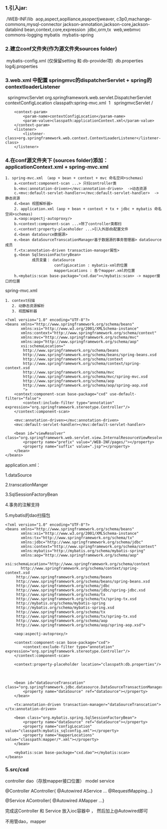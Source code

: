 ### 1.引入jar:

​        /WEB-INF/lib
​           aop,aspect,aoplliance,asopectjweaver,
​           c3p0,machange-commons,mysql-connector
​           jackson-annotation,jackson-core,jackson-databind
​           bean,context,core,expression
​           jdbc,orm,tx
​           web,webmvc
​           commons-logging
​           mybatis
​           mybatis-spring

### 2.建立conf文件夹(作为源文件夹sources folder)

​    mybatis-config.xml (仅保留setting 和 db-provider项)
​    db.properties
​    log4j.properties

### 3.web.xml 中配置 springmvc的dispatcherServlet + spring的contextloaderListener

​        <servlet>
​            <servlet-name>springmvcServlet</servlet-name>
​            <servlet-class>org.springframework.web.servlet.DispatcherServlet</servlet-class>
​            <init-param>
​                <param-name>contextConfigLocation</param-name>
​                <param-value>classpath:spring-mvc.xml</param-value>
​            </init-param>
​            <load-on-startup>1</load-on-startup>
​        </servlet>
​        <servlet-mapping>
​            <servlet-name>springmvcServlet</servlet-name>
​            <url-pattern>/</url-pattern>
​        </servlet-mapping>

        <context-param>
            <param-name>contextConfigLocation</param-name>
            <param-value>classpath:applicationContext.xml</param-value>
        </context-param>
        <listener>
            <listener-class>org.springframework.web.context.ContextLoaderListener</listener-class>
        </listener>

### 4.在conf源文件夹下 (sources folder)添加：applicationContext.xml + spring-mvc.xml

    1. spring-mvc.xml （aop + bean + context + mvc 命名空间+schemas）
        a.<context:component-scan ...> 只扫controller类
        b.<mvc:annotation-driven></mvc:annotation-driven>  ->动态资源
        c.<mvc:default-servlet-handler></mvc:default-servlet-handler>  ->静态资源
        d.<bean 视图解析器>
        2. application.xml (aop + bean + context + tx + jdbc + mybatis 命名空间+schemas)
        a.<aop:aspectj-autoproxy/>
        b.<context:component-scan ...>除了controller类都扫
        c.<context:property-placeholder ...>引入外部db配置文件
        d.<bean dataSource数据源>
        e.<bean dataSourceTranscationManager基于数据源的事务管理器> dataSource成员
        f.<tx:annotation-driven transaction-manager属性>
        g.<bean SqlSessionFactoryBean>
                成员变量： dataSource 
                          configLocation : mybatis-xml的位置
                          mapperLocations : 各个mapper.xml的位置
        h.<mybatis:scan base-package="cxd.dao"></mybatis:scan> -> mapper接口的位置

spring-mvc.xml

    1. context扫描
       2. 动静态资源解析
       3. 视图解析器

    <?xml version="1.0" encoding="UTF-8"?>
    <beans xmlns="http://www.springframework.org/schema/beans"
           xmlns:xsi="http://www.w3.org/2001/XMLSchema-instance"
           xmlns:context="http://www.springframework.org/schema/context"
           xmlns:mvc="http://www.springframework.org/schema/mvc"
           xmlns:aop="http://www.springframework.org/schema/aop"
           xsi:schemaLocation="
            http://www.springframework.org/schema/beans
            http://www.springframework.org/schema/beans/spring-beans.xsd
            http://www.springframework.org/schema/context
            http://www.springframework.org/schema/context/spring-context.xsd
            http://www.springframework.org/schema/mvc
            http://www.springframework.org/schema/mvc/spring-mvc.xsd
            http://www.springframework.org/schema/aop
            http://www.springframework.org/schema/aop/spring-aop.xsd
            ">
        <context:component-scan base-package="cxd" use-default-filters="false">
            <context:include-filter type="annotation" expression="org.springframework.stereotype.Controller"/>
        </context:component-scan>
    
        <mvc:annotation-driven></mvc:annotation-driven>
        <mvc:default-servlet-handler></mvc:default-servlet-handler>
    
        <bean id="viewResolver" class="org.springframework.web.servlet.view.InternalResourceViewResolver">
            <property name="prefix" value="/WEB-INF/pages/"></property>
            <property name="suffix" value=".jsp"></property>
        </bean>
    </beans>

   

application.xml：

1.dataSource

2.transcationManger

3.SqlSessionFactoryBean

4.事务的注解支持

5.mybatis的dao扫描包

    <?xml version="1.0" encoding="UTF-8"?>
    <beans xmlns="http://www.springframework.org/schema/beans"
           xmlns:xsi="http://www.w3.org/2001/XMLSchema-instance"
           xmlns:tx="http://www.springframework.org/schema/tx"
           xmlns:jdbc="http://www.springframework.org/schema/jdbc"
           xmlns:context="http://www.springframework.org/schema/context"
           xmlns:mybatis="http://mybatis.org/schema/mybatis-spring"
           xmlns:aop="http://www.springframework.org/schema/aop"
           xsi:schemaLocation="http://www.springframework.org/schema/context
           http://www.springframework.org/schema/context/spring-context.xsd
         http://www.springframework.org/schema/beans
         http://www.springframework.org/schema/beans/spring-beans.xsd
         http://www.springframework.org/schema/jdbc
         http://www.springframework.org/schema/jdbc/spring-jdbc.xsd
         http://www.springframework.org/schema/tx
         http://www.springframework.org/schema/tx/spring-tx.xsd
         http://mybatis.org/schema/mybatis-spring
         http://mybatis.org/schema/mybatis-spring.xsd
         http://www.springframework.org/schema/tx
         http://www.springframework.org/schema/tx/spring-tx.xsd
         http://www.springframework.org/schema/aop
         http://www.springframework.org/schema/aop/spring-aop.xsd">
    
        <aop:aspectj-autoproxy/>
    
        <context:component-scan base-package="cxd">
            <context:exclude-filter type="annotation" expression="org.springframework.stereotype.Controller"/>
        </context:component-scan>
    
        <context:property-placeholder location="classpath:db.properties"/>


​        <bean id="dataSource" class="com.mchange.v2.c3p0.ComboPooledDataSource">
​            <property name="driverClass" value="${driverClass}"></property>
​            <property name="user" value="${user}"></property>
​            <property name="password" value="${password}"></property>
​            <property name="jdbcUrl" value="${jdbcUrl}"></property>
​            <property name="initialPoolSize" value="${initialPoolSize}"></property>
​            <property name="maxPoolSize" value="${maxPoolSize}"></property>
​        </bean>
​    

        <bean id="dataSourceTranscation" class="org.springframework.jdbc.datasource.DataSourceTransactionManager">
            <property name="dataSource" ref="dataSource"></property>
        </bean>
    
        <tx:annotation-driven transaction-manager="dataSourceTranscation"></tx:annotation-driven>
    
        <bean class="org.mybatis.spring.SqlSessionFactoryBean">
            <property name="dataSource" ref="dataSource"></property>
            <property name="configLocation" value="classpath:mybatis_sqlconfig.xml"></property>
            <property name="mapperLocations" value="classpath:mapper/*.xml"></property>
        </bean>
    
        <mybatis:scan base-package="cxd.dao"></mybatis:scan>
    </beans>

### 5.src/cxd

controller
dao（存放mapper接口位置）
model
service 

@Controller
AController{ @Autowired AService ... @RequestMapping...}

@Service
AController{ @Autowired AMapper ...}

完成这Controller 和 Service 放入ioc容器中 ， 然后加上@Autowired即可

不用管dao，mapper